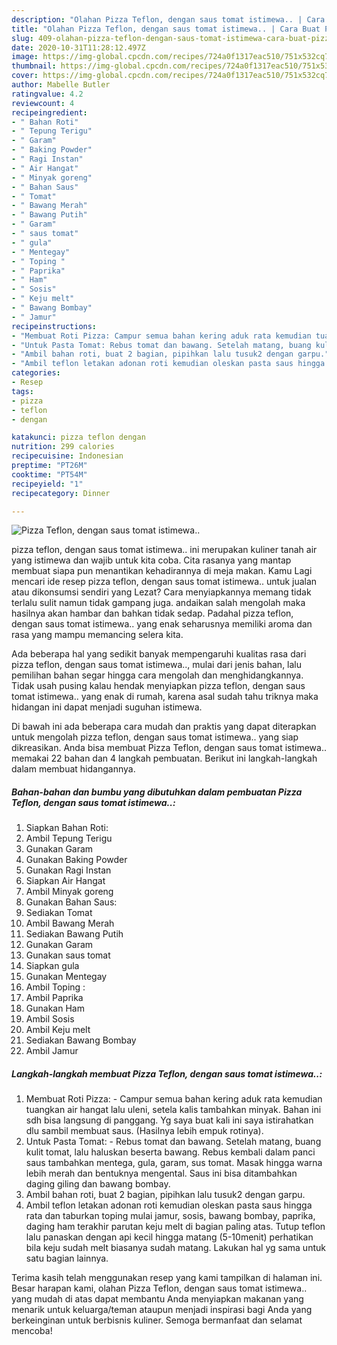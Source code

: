 ```yaml
---
description: "Olahan Pizza Teflon, dengan saus tomat istimewa.. | Cara Buat Pizza Teflon, dengan saus tomat istimewa.. Yang Enak Banget"
title: "Olahan Pizza Teflon, dengan saus tomat istimewa.. | Cara Buat Pizza Teflon, dengan saus tomat istimewa.. Yang Enak Banget"
slug: 409-olahan-pizza-teflon-dengan-saus-tomat-istimewa-cara-buat-pizza-teflon-dengan-saus-tomat-istimewa-yang-enak-banget
date: 2020-10-31T11:28:12.497Z
image: https://img-global.cpcdn.com/recipes/724a0f1317eac510/751x532cq70/pizza-teflon-dengan-saus-tomat-istimewa-foto-resep-utama.jpg
thumbnail: https://img-global.cpcdn.com/recipes/724a0f1317eac510/751x532cq70/pizza-teflon-dengan-saus-tomat-istimewa-foto-resep-utama.jpg
cover: https://img-global.cpcdn.com/recipes/724a0f1317eac510/751x532cq70/pizza-teflon-dengan-saus-tomat-istimewa-foto-resep-utama.jpg
author: Mabelle Butler
ratingvalue: 4.2
reviewcount: 4
recipeingredient:
- " Bahan Roti"
- " Tepung Terigu"
- " Garam"
- " Baking Powder"
- " Ragi Instan"
- " Air Hangat"
- " Minyak goreng"
- " Bahan Saus"
- " Tomat"
- " Bawang Merah"
- " Bawang Putih"
- " Garam"
- " saus tomat"
- " gula"
- " Mentegay"
- " Toping "
- " Paprika"
- " Ham"
- " Sosis"
- " Keju melt"
- " Bawang Bombay"
- " Jamur"
recipeinstructions:
- "Membuat Roti Pizza: Campur semua bahan kering aduk rata kemudian tuangkan air hangat lalu uleni, setela kalis tambahkan minyak. Bahan ini sdh bisa langsung di panggang. Yg saya buat kali ini saya istirahatkan dlu sambil membuat saus. (Hasilnya lebih empuk rotinya)."
- "Untuk Pasta Tomat: Rebus tomat dan bawang. Setelah matang, buang kulit tomat, lalu haluskan beserta bawang. Rebus kembali dalam panci saus tambahkan mentega, gula, garam, sus tomat. Masak hingga warna lebih merah dan bentuknya mengental. Saus ini bisa ditambahkan daging giling dan bawang bombay."
- "Ambil bahan roti, buat 2 bagian, pipihkan lalu tusuk2 dengan garpu."
- "Ambil teflon letakan adonan roti kemudian oleskan pasta saus hingga rata dan taburkan toping mulai jamur, sosis, bawang bombay, paprika, daging ham terakhir parutan keju melt di bagian paling atas. Tutup teflon lalu panaskan dengan api kecil hingga matang (5-10menit) perhatikan bila keju sudah melt biasanya sudah matang. Lakukan hal yg sama untuk satu bagian lainnya."
categories:
- Resep
tags:
- pizza
- teflon
- dengan

katakunci: pizza teflon dengan 
nutrition: 299 calories
recipecuisine: Indonesian
preptime: "PT26M"
cooktime: "PT54M"
recipeyield: "1"
recipecategory: Dinner

---
```



![Pizza Teflon, dengan saus tomat istimewa..](https://img-global.cpcdn.com/recipes/724a0f1317eac510/751x532cq70/pizza-teflon-dengan-saus-tomat-istimewa-foto-resep-utama.jpg)


pizza teflon, dengan saus tomat istimewa.. ini merupakan kuliner tanah air yang istimewa dan wajib untuk kita coba. Cita rasanya yang mantap membuat siapa pun menantikan kehadirannya di meja makan.
Kamu Lagi mencari ide resep pizza teflon, dengan saus tomat istimewa.. untuk jualan atau dikonsumsi sendiri yang Lezat? Cara menyiapkannya memang tidak terlalu sulit namun tidak gampang juga. andaikan salah mengolah maka hasilnya akan hambar dan bahkan tidak sedap. Padahal pizza teflon, dengan saus tomat istimewa.. yang enak seharusnya memiliki aroma dan rasa yang mampu memancing selera kita.



Ada beberapa hal yang sedikit banyak mempengaruhi kualitas rasa dari pizza teflon, dengan saus tomat istimewa.., mulai dari jenis bahan, lalu pemilihan bahan segar hingga cara mengolah dan menghidangkannya. Tidak usah pusing kalau hendak menyiapkan pizza teflon, dengan saus tomat istimewa.. yang enak di rumah, karena asal sudah tahu triknya maka hidangan ini dapat menjadi suguhan istimewa.


Di bawah ini ada beberapa cara mudah dan praktis yang dapat diterapkan untuk mengolah pizza teflon, dengan saus tomat istimewa.. yang siap dikreasikan. Anda bisa membuat Pizza Teflon, dengan saus tomat istimewa.. memakai 22 bahan dan 4 langkah pembuatan. Berikut ini langkah-langkah dalam membuat hidangannya.

<!--inarticleads1-->

##### Bahan-bahan dan bumbu yang dibutuhkan dalam pembuatan Pizza Teflon, dengan saus tomat istimewa..:

1. Siapkan  Bahan Roti:
1. Ambil  Tepung Terigu
1. Gunakan  Garam
1. Gunakan  Baking Powder
1. Gunakan  Ragi Instan
1. Siapkan  Air Hangat
1. Ambil  Minyak goreng
1. Gunakan  Bahan Saus:
1. Sediakan  Tomat
1. Ambil  Bawang Merah
1. Sediakan  Bawang Putih
1. Gunakan  Garam
1. Gunakan  saus tomat
1. Siapkan  gula
1. Gunakan  Mentegay
1. Ambil  Toping :
1. Ambil  Paprika
1. Gunakan  Ham
1. Ambil  Sosis
1. Ambil  Keju melt
1. Sediakan  Bawang Bombay
1. Ambil  Jamur




<!--inarticleads2-->

##### Langkah-langkah membuat Pizza Teflon, dengan saus tomat istimewa..:

1. Membuat Roti Pizza: - Campur semua bahan kering aduk rata kemudian tuangkan air hangat lalu uleni, setela kalis tambahkan minyak. Bahan ini sdh bisa langsung di panggang. Yg saya buat kali ini saya istirahatkan dlu sambil membuat saus. (Hasilnya lebih empuk rotinya).
1. Untuk Pasta Tomat: - Rebus tomat dan bawang. Setelah matang, buang kulit tomat, lalu haluskan beserta bawang. Rebus kembali dalam panci saus tambahkan mentega, gula, garam, sus tomat. Masak hingga warna lebih merah dan bentuknya mengental. Saus ini bisa ditambahkan daging giling dan bawang bombay.
1. Ambil bahan roti, buat 2 bagian, pipihkan lalu tusuk2 dengan garpu.
1. Ambil teflon letakan adonan roti kemudian oleskan pasta saus hingga rata dan taburkan toping mulai jamur, sosis, bawang bombay, paprika, daging ham terakhir parutan keju melt di bagian paling atas. Tutup teflon lalu panaskan dengan api kecil hingga matang (5-10menit) perhatikan bila keju sudah melt biasanya sudah matang. Lakukan hal yg sama untuk satu bagian lainnya.




Terima kasih telah menggunakan resep yang kami tampilkan di halaman ini. Besar harapan kami, olahan Pizza Teflon, dengan saus tomat istimewa.. yang mudah di atas dapat membantu Anda menyiapkan makanan yang menarik untuk keluarga/teman ataupun menjadi inspirasi bagi Anda yang berkeinginan untuk berbisnis kuliner. Semoga bermanfaat dan selamat mencoba!
